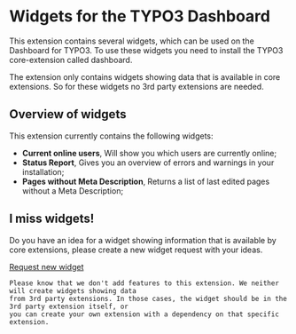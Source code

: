 # Widgets for the TYPO3 Dashboard
This extension contains several widgets, which can be used on the Dashboard for TYPO3. To use
these widgets you need to install the TYPO3 core-extension called dashboard.

The extension only contains widgets showing data that is available in core extensions. So for
these widgets no 3rd party extensions are needed.

## Overview of widgets
This extension currently contains the following widgets:
* **Current online users**, Will show you which users are currently online;
* **Status Report**, Gives you an overview of errors and warnings in your installation;
* **Pages without Meta Description**, Returns a list of last edited pages without a Meta Description;

## I miss widgets!
Do you have an idea for a widget showing information that is available by core extensions, please
create a new widget request with your ideas.

[Request new widget](https://github.com/FriendsOfTYPO3/widgets/issues/new?labels=widget&template=widget-request.md)

```
Please know that we don't add features to this extension. We neither will create widgets showing data
from 3rd party extensions. In those cases, the widget should be in the 3rd party extension itself, or
you can create your own extension with a dependency on that specific extension.
```
